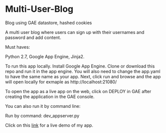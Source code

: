 # Multi-User-Blog
Blog using GAE datastore, hashed cookies

A multi user blog where users can sign up with their usernames and password and add content.

Must haves:

Python 2.7, Google App Engine, Jinja2.

To run this app locally. Install Google App Engine. Clone or download this repo and run it in the app engine. You will also need to change the app.yaml to have the same name as your app. Next, click run and browse and the app will open locally for exmaple as http://localhost:21080/

To open the app as a live app on the web, click on DEPLOY in GAE after creating the application in the GAE console.

You can also run it by command line:

Run by command: dev_appserver.py

Click on this [link](http://tactical-racer-143500.appspot.com/ "") for a live demo of my app.
